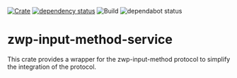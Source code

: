 [![Crate](https://img.shields.io/crates/v/zwp-input-method-service.svg)](https://crates.io/crates/zwp-input-method-service)
[![dependency status](https://deps.rs/repo/github/grelltrier/input_method_service/status.svg)](https://deps.rs/repo/github/grelltrier/input_method_service)
![Build](https://github.com/grelltrier/input_method_service/workflows/Build/badge.svg)
![dependabot status](https://img.shields.io/badge/dependabot-enabled-025e8c?logo=Dependabot)

# zwp-input-method-service

This crate provides a wrapper for the zwp-input-method protocol to simplify the integration of the protocol.
